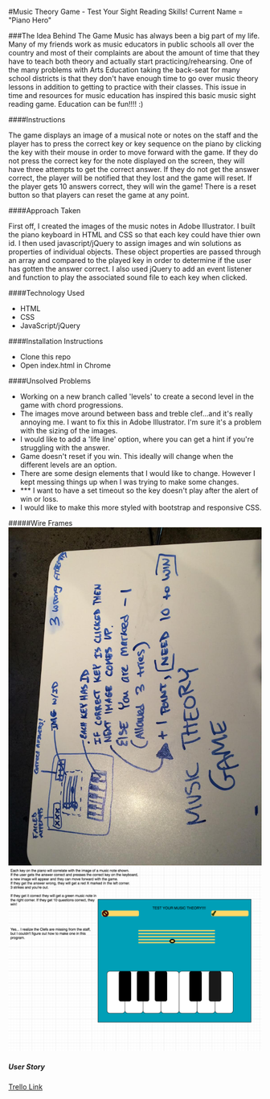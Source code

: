 #Music Theory Game - Test Your Sight Reading Skills! Current Name = "Piano Hero" 



###The Idea Behind The Game
Music has always been a big part of my life. Many of my friends work as music educators in public schools all over the country and most of their complaints are about the amount of time that they have to teach both theory and actually start practicing/rehearsing. One of the many problems with Arts Education taking the back-seat for many school districts is that they don't have enough time to go over music theory lessons in addition to getting to practice with their classes. This issue in time and resources for music education has inspired this basic music sight reading game. Education can be fun!!!! :)

####Instructions 

The game displays an image of a musical note or notes on the staff and the player has to press the correct key or key sequence on the piano by clicking the key with their mouse in order to move forward with the game. If they do not press the correct key for the note displayed on the screen, they will have three attempts to get the correct answer. If they do not get the answer correct, the player will be notified that they lost and the game will reset. If the player gets 10 answers correct, they will win the game! There is a reset button so that players can reset the game at any point. 


####Approach Taken

First off, I created the images of the music notes in Adobe Illustrator. I built the piano keyboard in HTML and CSS so that each key could have thier own id. I  then used javascript/jQuery to assign images and win solutions as properties of individual objects. These object properties are passed through an array and compared to the played key in order to determine if the user has gotten the answer correct. I also used jQuery to add an event listener and function to play the associated sound file to each key when clicked.

####Technology Used 
* HTML
* CSS
* JavaScript/jQuery


####Installation Instructions 
* Clone this repo
* Open index.html in Chrome 

####Unsolved Problems 
* Working on a new branch called 'levels' to create a second level in the game with chord progressions. 
* The images move around between bass and treble clef...and it's really annoying me. I want to fix this in Adobe Illustrator. I'm sure it's a problem with the sizing of the images.
* I would like to add a 'life line' option, where you can get a hint if you're struggling with the answer. 
* Game doesn't reset if you win. This ideally will change when the different levels are an option. 
* There are some design elements that I would like to change. However I kept messing things up when I was trying to make some changes. 
* ***	 I want to have a set timeout so the key doesn't play after the alert of win or loss. 
* I would like to make this more styled with bootstrap and responsive CSS.  

#####Wire Frames
![](assets/WireFrame1.jpg)
![](assets/WireFrame2.png)


##### User Story

[Trello Link](https://trello.com/b/nTNrPKqZ/project-1)

